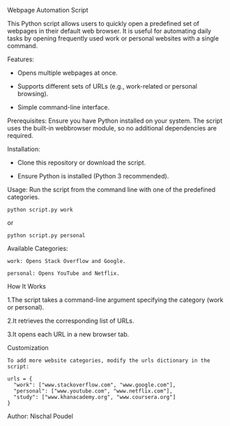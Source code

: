 Webpage Automation Script

  This Python script allows users to quickly open a predefined set of webpages in their default web browser. 
  It is useful for automating daily tasks by opening frequently used work or personal websites with a single command.

Features:

  * Opens multiple webpages at once.

  * Supports different sets of URLs (e.g., work-related or personal browsing).

  * Simple command-line interface.

Prerequisites: 
    Ensure you have Python installed on your system. 
    The script uses the built-in webbrowser module, so no additional dependencies are required.

Installation:

  * Clone this repository or download the script.

  * Ensure Python is installed (Python 3 recommended).

Usage: Run the script from the command line with one of the predefined categories.

    python script.py work

or

    python script.py personal

Available Categories:

    work: Opens Stack Overflow and Google.

    personal: Opens YouTube and Netflix.

How It Works

  1.The script takes a command-line argument specifying the category (work or personal).

  2.It retrieves the corresponding list of URLs.

  3.It opens each URL in a new browser tab.

Customization

    To add more website categories, modify the urls dictionary in the script:

    urls = {
      "work": ["www.stackoverflow.com", "www.google.com"],
      "personal": ["www.youtube.com", "www.netflix.com"],
      "study": ["www.khanacademy.org", "www.coursera.org"]
    }

Author: Nischal Poudel
